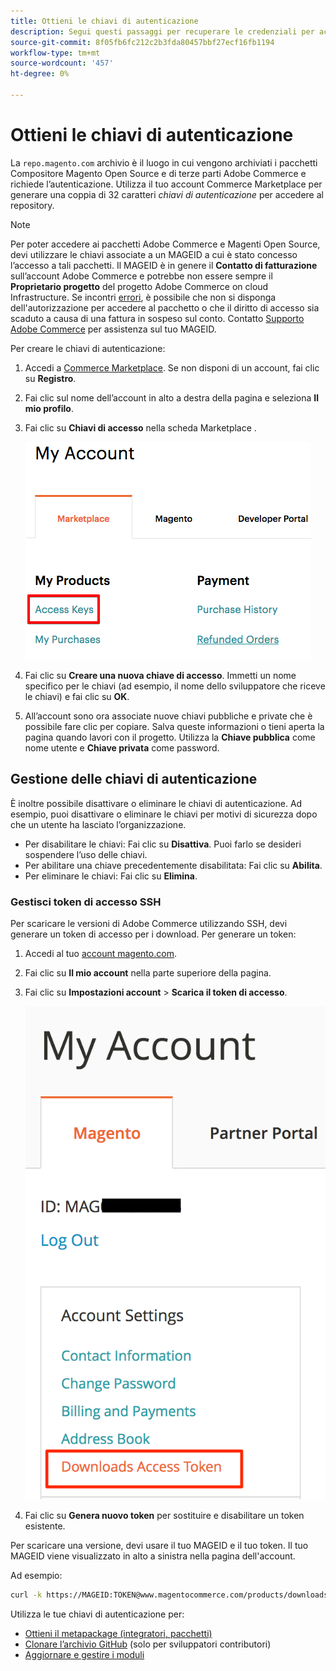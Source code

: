 ```yaml
---
title: Ottieni le chiavi di autenticazione
description: Segui questi passaggi per recuperare le credenziali per accedere ai pacchetti Adobe Commerce e Magenti Open Source Composer su repo.magento.com.
source-git-commit: 8f05fb6fc212c2b3fda80457bbf27ecf16fb1194
workflow-type: tm+mt
source-wordcount: '457'
ht-degree: 0%

---
```



# Ottieni le chiavi di autenticazione

La `repo.magento.com` archivio è il luogo in cui vengono archiviati i pacchetti Compositore Magento Open Source e di terze parti Adobe Commerce e richiede l’autenticazione. Utilizza il tuo account Commerce Marketplace per generare una coppia di 32 caratteri *chiavi di autenticazione* per accedere al repository.

>[!NOTE]
>
>Per poter accedere ai pacchetti Adobe Commerce e Magenti Open Source, devi utilizzare le chiavi associate a un MAGEID a cui è stato concesso l’accesso a tali pacchetti. Il MAGEID è in genere il **Contatto di fatturazione** sull’account Adobe Commerce e potrebbe non essere sempre il **Proprietario progetto** del progetto Adobe Commerce on cloud Infrastructure. Se incontri [errori](https://support.magento.com/hc/en-us/articles/360040296392), è possibile che non si disponga dell&#39;autorizzazione per accedere al pacchetto o che il diritto di accesso sia scaduto a causa di una fattura in sospeso sul conto. Contatto [Supporto Adobe Commerce](https://support.magento.com/hc/en-us) per assistenza sul tuo MAGEID.

Per creare le chiavi di autenticazione:

1. Accedi a [Commerce Marketplace](https://marketplace.magento.com). Se non disponi di un account, fai clic su **Registro**.
1. Fai clic sul nome dell’account in alto a destra della pagina e seleziona **Il mio profilo**.

1. Fai clic su **Chiavi di accesso** nella scheda Marketplace .

   ![Ottieni le chiavi di accesso sicure su Commerce Marketplace](../../assets/installation/cloud_access-key.png)

1. Fai clic su **Creare una nuova chiave di accesso**. Immetti un nome specifico per le chiavi (ad esempio, il nome dello sviluppatore che riceve le chiavi) e fai clic su **OK**.

1. All’account sono ora associate nuove chiavi pubbliche e private che è possibile fare clic per copiare. Salva queste informazioni o tieni aperta la pagina quando lavori con il progetto. Utilizza la **Chiave pubblica** come nome utente e **Chiave privata** come password.

## Gestione delle chiavi di autenticazione

È inoltre possibile disattivare o eliminare le chiavi di autenticazione. Ad esempio, puoi disattivare o eliminare le chiavi per motivi di sicurezza dopo che un utente ha lasciato l’organizzazione.

* Per disabilitare le chiavi: Fai clic su **Disattiva**. Puoi farlo se desideri sospendere l’uso delle chiavi.
* Per abilitare una chiave precedentemente disabilitata: Fai clic su **Abilita**.
* Per eliminare le chiavi: Fai clic su **Elimina**.

### Gestisci token di accesso SSH

Per scaricare le versioni di Adobe Commerce utilizzando SSH, devi generare un token di accesso per i download. Per generare un token:

1. Accedi al tuo [account magento.com](https://account.magento.com/customer/account/login).
1. Fai clic su **Il mio account** nella parte superiore della pagina.
1. Fai clic su **Impostazioni account** > **Scarica il token di accesso**.

   ![Accedere alle chiavi](../../assets/installation/connect_keys1.png)

1. Fai clic su **Genera nuovo token** per sostituire e disabilitare un token esistente.

Per scaricare una versione, devi usare il tuo MAGEID e il tuo token. Il tuo MAGEID viene visualizzato in alto a sinistra nella pagina dell&#39;account.

Ad esempio:

```bash
curl -k https://MAGEID:TOKEN@www.magentocommerce.com/products/downloads/info/help
```

Utilizza le tue chiavi di autenticazione per:

* [Ottieni il metapackage (integratori, pacchetti)](../composer.md)
* [Clonare l’archivio GitHub](https://developer.adobe.com/commerce/contributor/guides/install/clone-repository/) (solo per sviluppatori contributori)
* [Aggiornare e gestire i moduli](../../upgrade/modules/upgrade.md)
